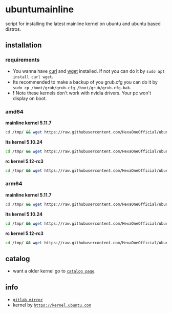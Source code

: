 # ubuntumainline
script for installing the latest mainline kernel on ubuntu and ubuntu based distros.

## installation

### requirements

- You wanna have [curl](https://curl.haxx.se/) and [wget](https://www.gnu.org/software/wget/) installed. If not you can do it by `sudo apt install curl wget`.
- Its recommended to make a backup of you grub.cfg you can do it by `sudo cp /boot/grub/grub.cfg /boot/grub/grub.cfg.bak`.
- **!** Note these kernels don't work with nvidia drivers. Your pc won't display on boot.

### amd64

**mainline kernel 5.11.7**

```bash
cd /tmp/ && wget https://raw.githubusercontent.com/HexaOneOfficial/ubuntumainline/main/catalog/5.11.7/install.sh && chmod +x install.sh && sudo ./install.sh -amd
```
**lts kernel 5.10.24**
```bash
cd /tmp/ && wget https://raw.githubusercontent.com/HexaOneOfficial/ubuntumainline/main/catalog/5.10.24/install.sh && chmod +x install.sh && sudo ./install.sh -amd
```

**rc kernel 5.12-rc3**
```bash
cd /tmp/ && wget https://raw.githubusercontent.com/HexaOneOfficial/ubuntumainline/main/catalog/5.12-rc3/install.sh && chmod +x install.sh && sudo ./install.sh -amd
```

### arm64

**mainline kernel 5.11.7**
```bash
cd /tmp/ && wget https://raw.githubusercontent.com/HexaOneOfficial/ubuntumainline/main/catalog/5.11.7/install.sh && chmod +x install.sh && sudo ./install.sh -arm
```

**lts kernel 5.10.24**
```bash
cd /tmp/ && wget https://raw.githubusercontent.com/HexaOneOfficial/ubuntumainline/main/catalog/5.10.24/install.sh && chmod +x install.sh && sudo ./install.sh -arm
```

**rc kernel 5.12-rc3**
```bash
cd /tmp/ && wget https://raw.githubusercontent.com/HexaOneOfficial/ubuntumainline/main/catalog/5.12-rc3/install.sh && chmod +x install.sh && sudo ./install.sh -arm
```

## catalog

- want a older kernel go to [`catalog page`](../catalog/README.md).

## info

- [`gitlab mirror`](https://gitlab.com/HexaOneOfficial/ubuntumainline)
- kernel by [`https://kernel.ubuntu.com`](https://kernel.ubuntu.com/)
